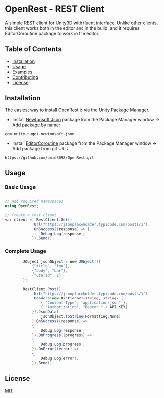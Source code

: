<!-- A full readme to cover all details about this repo -->

# OpenRest - REST Client

A simple REST client for Unity3D with fluent interface.
Unlike other clients, this client works both in the editor and in the build.
and it requires EditorCoroutine package to work in the editor.

## Table of Contents

- [Installation](#installation)
- [Usage](#usage)
- [Examples](#examples)
- [Contributing](#contributing)
- [License](#license)

## Installation

The easiest way to install OpenRest is via the Unity Package Manager.

- Install [Newtonsoft.Json](https://github.com/jilleJr/Newtonsoft.Json-for-Unity/wiki/Install-official-via-UPM) package from the Package Manager window -> Add package by name:

```
com.unity.nuget.newtonsoft-json
```

- Install [EditorCoroutine](https://docs.unity3d.com/Packages/com.unity.editorcoroutines@1.0/manual/index.html) package from the Package Manager window -> Add package from git URL:

```
https://github.com/omid3098/OpenRest.git
```

## Usage

### Basic Usage

```csharp

// Add required namespaces
using OpenRest;

// Create a rest client
var client =  RestClient.Get()
            .Url("https://jsonplaceholder.typicode.com/posts/1")
            .OnSuccess((response) => {
                Debug.Log(response);
            }).Send();
```

### Complete Usage

```csharp
        JObject jsonObject = new JObject(){
            {"title", "foo"},
            {"body", "bar"},
            {"userId", 1}
        };

        RestClient.Post()
            .Url("https://jsonplaceholder.typicode.com/posts/1")
            .Headers(new Dictionary<string, string> {
                { "Content-Type", "application/json" },
                { "Authorization", "Bearer " + API_KEY}
            }).JsonData(
                jsonObject.ToString(Formatting.None)
            ).OnSuccess((response) =>
            {
                Debug.Log(response);
            }).OnProgress((progress) =>
            {
                Debug.Log(progress);
            }).OnError((error) =>
            {
                Debug.Log(error);
            }).Send();
```

## License

[MIT](LICENSE)

```

```
